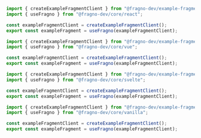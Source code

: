 ```ts title="lib/example-fragment-client.ts" tab="React"
import { createExampleFragmentClient } from "@fragno-dev/example-fragment";
import { useFragno } from "@fragno-dev/core/react";

const exampleFragmentClient = createExampleFragmentClient();
export const exampleFragment = useFragno(exampleFragmentClient);
```

```ts title="lib/example-fragment-client.ts" tab="Vue"
import { createExampleFragmentClient } from "@fragno-dev/example-fragment";
import { useFragno } from "@fragno-dev/core/vue";

const exampleFragmentClient = createExampleFragmentClient();
export const exampleFragment = useFragno(exampleFragmentClient);
```

```ts title="lib/example-fragment-client.ts" tab="Svelte"
import { createExampleFragmentClient } from "@fragno-dev/example-fragment";
import { useFragno } from "@fragno-dev/core/svelte";

const exampleFragmentClient = createExampleFragmentClient();
export const exampleFragment = useFragno(exampleFragmentClient);
```

```ts title="lib/example-fragment-client.ts" tab="Vanilla JavaScript"
import { createExampleFragmentClient } from "@fragno-dev/example-fragment";
import { useFragno } from "@fragno-dev/core/vanilla";

const exampleFragmentClient = createExampleFragmentClient();
export const exampleFragment = useFragno(exampleFragmentClient);
```
